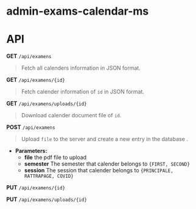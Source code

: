 # admin-exams-calendar-ms
# API
**GET** `/api/examens`

> Fetch all calenders information in JSON format.

**GET** `/api/examens/{id}`

> Fetch calender information of `id` in JSON format.

**GET** `/api/examens/uploads/{id}`

> Download calender document file of `id`.

**POST** `/api/examens`

> Upload `file` to the server and create a new entry in the database    .

- **Parameters:**
    - **file** the pdf file to upload
    - **semester** The semester that calender belongs to `{FIRST, SECOND}`
    - **session** The session that calender belongs to `{PRINCIPALE, RATTRAPAGE, COVID}`
 
**PUT** `/api/examens/{id}`

**PUT** `/api/examens/uploads/{id}`
    
   
